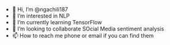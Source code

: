 - 👋 Hi, I’m @ngachili187
- 👀 I’m interested in NLP
- 🌱 I’m currently learning TensorFlow
- 💞️ I’m looking to collaborate SOcial Media sentiment analysis 
- 📫 How to reach me phone or email if you can find them

<!---
ngachili187/ngachili187 is a ✨ special ✨ repository because its `README.md` (this file) appears on your GitHub profile.
You can click the Preview link to take a look at your changes.
--->
